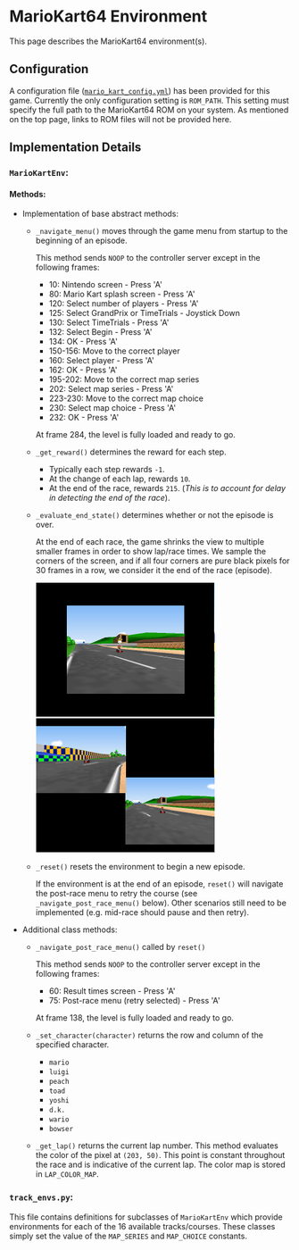 # MarioKart64 Environment

This page describes the MarioKart64 environment(s).

## Configuration

A configuration file ([`mario_kart_config.yml`](mario_kart_config.yml)) has been provided for this game. Currently the only configuration setting is `ROM_PATH`. This setting must specify the full path to the MarioKart64 ROM on your system. As mentioned on the top page, links to ROM files will not be provided here.

## Implementation Details

### `MarioKartEnv`:

#### Methods:

* Implementation of base abstract methods:
    * `_navigate_menu()` moves through the game menu from startup to the beginning of an episode.

        This method sends `NOOP` to the controller server except in the following frames:
        
        * 10: Nintendo screen - Press 'A'
        * 80: Mario Kart splash screen - Press 'A'
        * 120: Select number of players - Press 'A'
        * 125: Select GrandPrix or TimeTrials - Joystick Down
        * 130: Select TimeTrials - Press 'A'
        * 132: Select Begin - Press 'A'
        * 134: OK - Press 'A'
        * 150-156: Move to the correct player
        * 160: Select player - Press 'A'
        * 162: OK - Press 'A'
        * 195-202: Move to the correct map series
        * 202: Select map series - Press 'A'
        * 223-230: Move to the correct map choice
        * 230: Select map choice - Press 'A'
        * 232: OK - Press 'A'
        
        
        At frame 284, the level is fully loaded and ready to go.

    * `_get_reward()` determines the reward for each step.
        * Typically each step rewards `-1`.
        * At the change of each lap, rewards `10`.
        * At the end of the race, rewards `215`. (*This is to account for delay in detecting the end of the race*).

    * `_evaluate_end_state()` determines whether or not the episode is over.
    
        At the end of each race, the game shrinks the view to   multiple smaller frames in order to show lap/race times.  We sample the corners of the screen, and if all four corners are pure black pixels for 30 frames in a row, we consider it the end of the race (episode).

        [![EndEpisodeScreenshot1](screenshots/end_episode_1_t.png)](screenshots/end_episode_1.png)
        [![EndEpisodeScreenshot2](screenshots/end_episode_2_t.png)](screenshots/end_episode_2.png)

    * `_reset()` resets the environment to begin a new episode.

        If the environment is at the end of an episode, `reset()` will navigate the post-race menu to retry the course (see `_navigate_post_race_menu()` below). Other scenarios still need to be implemented (e.g. mid-race should pause and then retry).


* Additional class methods:
    * `_navigate_post_race_menu()` called by `reset()`

        This method sends `NOOP` to the controller server except in the following frames:
        * 60: Result times screen - Press 'A'
        * 75: Post-race menu (retry selected) - Press 'A'

        At frame 138, the level is fully loaded and ready to go.

    * `_set_character(character)` returns the row and column of the specified character.
        * `mario`
        * `luigi`
        * `peach`
        * `toad`
        * `yoshi`
        * `d.k.`
        * `wario`
        * `bowser`

    * `_get_lap()` returns the current lap number. This method evaluates the color of the pixel at `(203, 50)`. This point is constant throughout the race and is indicative of the current lap. The color map is stored in `LAP_COLOR_MAP`.


### `track_envs.py`:

This file contains definitions for subclasses of `MarioKartEnv` which provide environments for each of the 16 available tracks/courses. These classes simply set the value of the `MAP_SERIES` and `MAP_CHOICE` constants.

